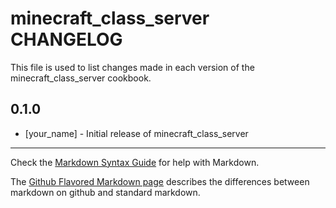 minecraft_class_server CHANGELOG
================================

This file is used to list changes made in each version of the minecraft_class_server cookbook.

0.1.0
-----
- [your_name] - Initial release of minecraft_class_server

- - -
Check the [Markdown Syntax Guide](http://daringfireball.net/projects/markdown/syntax) for help with Markdown.

The [Github Flavored Markdown page](http://github.github.com/github-flavored-markdown/) describes the differences between markdown on github and standard markdown.
